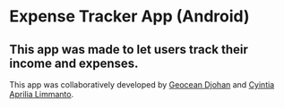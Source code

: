 # Expense Tracker App (Android)
## This app was made to let users track their income and expenses.
This app was collaboratively developed by <a href="https://github.com/gdjohan" target="_blank">Geocean Djohan</a> and <a href="https://github.com/tyaa22" target="_blank">Cyintia Aprilia Limmanto</a>.
